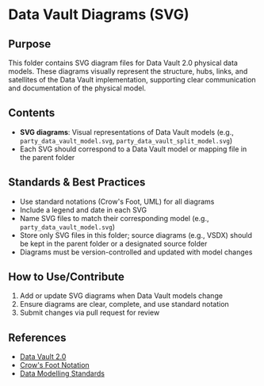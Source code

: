 # Data Vault Diagrams (SVG)

## Purpose
This folder contains SVG diagram files for Data Vault 2.0 physical data models. These diagrams visually represent the structure, hubs, links, and satellites of the Data Vault implementation, supporting clear communication and documentation of the physical model.

## Contents
- **SVG diagrams**: Visual representations of Data Vault models (e.g., `party_data_vault_model.svg`, `party_data_vault_split_model.svg`)
- Each SVG should correspond to a Data Vault model or mapping file in the parent folder

## Standards & Best Practices
- Use standard notations (Crow's Foot, UML) for all diagrams
- Include a legend and date in each SVG
- Name SVG files to match their corresponding model (e.g., `party_data_vault_model.svg`)
- Store only SVG files in this folder; source diagrams (e.g., VSDX) should be kept in the parent folder or a designated source folder
- Diagrams must be version-controlled and updated with model changes

## How to Use/Contribute
1. Add or update SVG diagrams when Data Vault models change
2. Ensure diagrams are clear, complete, and use standard notation
3. Submit changes via pull request for review

## References
- [Data Vault 2.0](https://danlinstedt.com/all-about-data-vault)
- [Crow's Foot Notation](https://vertabelo.com/blog/crow-s-foot-notation)
- [Data Modelling Standards](../../../README.md) 